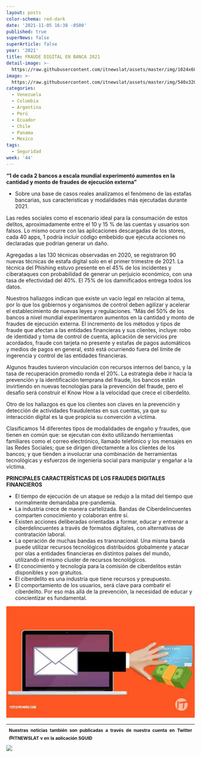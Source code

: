 ```yaml
---
layout: posts
color-schema: red-dark
date: '2021-11-05 16:38 -0500'
published: true
superNews: false
superArticle: false
year: '2021'
title: FRAUDE DIGITAL EN BANCA 2021
detail-image: >-
  https://raw.githubusercontent.com/itnewslat/assets/master/img/1024x680/Fraude-Bancario-g.jpg
image: >-
  https://raw.githubusercontent.com/itnewslat/assets/master/img/540x320/Fraude-Bancario-p.jpg
categories:
  - Venezuela
  - Colombia
  - Argentina
  - Perú
  - Ecuador
  - Chile
  - Panama
  - Mexico
tags:
  - Seguridad
week: '44'
---
```

**“1 de cada 2 bancos a escala mundial experimentó aumentos en la cantidad y monto de fraudes de ejecución externa”**
 
- Sobre una base de casos reales analizamos el fenómeno de las estafas bancarias, sus caracteristicas y modalidades más ejecutadas durante 2021.

Las redes sociales como el escenario ideal para la consumación de estos delitos, aproximadamente entre el 10 y 15 % de las cuentas y usuarios son falsos. Lo mismo ocurre con las aplicaciones descargadas de los stores, cada 40 apps, 1 podría incluir código embebido que ejecuta acciones no declaradas que podrían generar un daño.
 
Agregadas a las 130 técnicas observadas en 2020, se registraron 90 nuevas técnicas de estafa digital solo en el primer trimestre de 2021. La técnica del Phishing estuvo presente en el 45% de los incidentes y ciberataques con probabilidad de generar un perjuicio económico, con una tasa de efectividad del 40%. El 75% de los damnificados entrega todos los datos.
 
Nuestros hallazgos indican que existe un vacío legal en relación al tema, por lo que los gobiernos y organismos de control deben agilizar y acelerar el establecimiento de nuevas leyes y regulaciones. “Más del 50% de los bancos a nivel mundial experimentaron aumentos en la cantidad y monto de fraudes de ejecución externa. El incremento de los métodos y tipos de fraude que afectan a las entidades financieras y sus clientes, incluye: robo de identidad y toma de control de cuenta, aplicación de servicios pre acordados, fraude con tarjeta no presente y estafas de pagos automáticos y medios de pagos en general, estó está ocurriendo fuera del límite de ingerencia y control de las entidades financieras.
 
Algunos fraudes tuvieron vinculación con recursos internos del banco, y la tasa de recuperación promedio ronda el 20%. La estrategia debe ir hacia la prevención y la identificación temprana del fraude, los bancos están invirtiendo en nuevas tecnologías para la prevención del fraude, pero el desafio será construir el Know How a la velocidad que crece el ciberdelito.
 
Otro de los hallazgos es que los clientes son claves en la prevención y detección de actividades fraudulentas en sus cuentas, ya que su interacción digital es la que propicia su converción a víctima.
 
Clasificamos 14 diferentes tipos de modalidades de engaño y fraudes, que tienen en común que: se ejecutan con éxito utilizando herramientas familiares como el correo electrónico, llamado telefónico y los mensajes en las Redes Sociales; que se dirigen directamente a los clientes de los bancos; y que tienden a involucrar una combinación de herramientas tecnológicas y esfuerzos de ingeniería social para manipular y engañar a la víctima.
 
**PRINCIPALES CARACTERÍSTICAS DE LOS FRAUDES DIGITALES FINANCIEROS**
 
- El tiempo de ejecución de un ataque se redujo a la mitad del tiempo que normalmente demandaba pre-pandemia.
- La industria crece de manera cartelizada. Bandas de Ciberdelincuentes comparten conocimiento y colaboran entre sí.
- Existen acciones deliberadas orientadas a formar, educar y entrenar a ciberdelincuentes a través de formatos digitales, con alternativas de contratación laboral.
- La operación de muchas bandas es transnacional. Una misma banda puede utilizar recursos tecnológicos distribuidos globalmente y atacar por olas a entidades financieras en distintos países del mundo, utilizando el mismo cluster de recursos tecnológicos.
- El conocimiento y tecnología para la comisión de ciberdelitos están disponibles y son gratuitos.
- El ciberdelito es una industria que tiene recursos y preupuesto.
- El comportamiento de los usuarios, será clave para combatir el ciberdelito. Por eso más allá de la prevención, la necesidad de educar y concientizar es fundamental.

![](https://raw.githubusercontent.com/itnewslat/assets/master/img/540x320/Fraude-Bancario-p.jpg)

<table style="height: 42px;" width="569">
<tbody>
<tr>
<td style="text-align: justify;"><sub><strong>Nuestras noticias también son publicadas a través de nuestra cuenta en Twitter <a href="https://twitter.com/itnewslat?lang=es">@ITNEWSLAT</a> y en la aplicación <a href="https://squidapp.co/en/">SQUID</a></strong></sub></td>
</tr>
</tbody>
</table>

<img src="https://tracker.metricool.com/c3po.jpg?hash=56f88a41e39ab42c063cc51676587a04"/>
